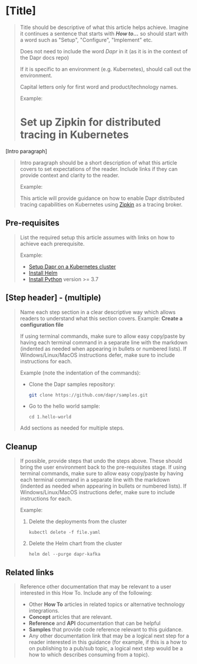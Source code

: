# [Title] 

>Title should be descriptive of what this article helps achieve. Imagine it continues a sentence that starts with ***How to...*** so should start with a word such as "Setup", "Configure", "Implement" etc.
>
>Does not need to include the word *Dapr* in it (as it is in the context of the Dapr docs repo)
>
>If it is specific to an environment (e.g. Kubernetes), should call out the environment.
>
>Capital letters only for first word and product/technology names.
>
>Example:
># Set up Zipkin for distributed tracing in Kubernetes

[Intro paragraph]

> Intro paragraph should be a short description of what this article covers to set expectations of the reader. Include links if they can provide context and clarity to the reader.
>
> Example:
>
> This article will provide guidance on how to enable Dapr distributed tracing capabilities on Kubernetes using [Zipkin](https://zipkin.io/) as a tracing broker. 

## Pre-requisites

>List the required setup this article assumes with links on how to achieve each prerequisite.
>
>Example:
>
> - [Setup Dapr on a Kubernetes cluster](https://github.com/dapr/docs/blob/master/getting-started/environment-setup.md#installing-dapr-on-a-kubernetes-cluster)
> - [Install Helm](https://helm.sh/docs/intro/install/)
> - [Install Python](https://www.python.org/downloads/) version >= 3.7

## [Step header] - (multiple)

>
>Name each step section in a clear descriptive way which allows readers to understand what this section covers. Example: **Create a configuration file**
>
>If using terminal commands, make sure to allow easy copy/paste by having each terminal command in a separate line with the markdown (indented as needed when appearing in bullets or numbered lists). If Windows/Linux/MacOS instructions defer, make sure to include instructions for each.
>
>Example (note the indentation of the commands):
>
>- Clone the Dapr samples repository:
>   ```bash
>   git clone https://github.com/dapr/samples.git
>   ```
>- Go to the hello world sample:
>   ```
>   cd 1.hello-world
>   ```
> 
>Add sections as needed for multiple steps.
>

## Cleanup

>
> If possible, provide steps that undo the steps above. These should bring the user environment back to the pre-requisites stage. If using terminal commands, make sure to allow easy copy/paste by having each terminal command in a separate line with the markdown (indented as needed when appearing in bullets or numbered lists). If Windows/Linux/MacOS instructions defer, make sure to include instructions for each.
>
>Example:
>
>1. Delete the deployments from the cluster
>       ```
>       kubectl delete -f file.yaml
>       ```
>2. Delete the Helm chart from the cluster
>       ```
>       helm del --purge dapr-kafka
>       ```
>

## Related links

>
> Reference other documentation that may be relevant to a user interested in this How To. Include any of the following:
>
>- Other **How To** articles in related topics or alternative technology integrations.
>- **Concept** articles that are relevant.
>- **Reference** and **API** documentation that can be helpful
>- **Samples** that provide code reference relevant to this guidance.
>- Any other documentation link that may be a logical next step for a reader interested in this guidance (for example, if this is a how to on publishing to a pub/sub topic, a logical next step would be a how to which describes consuming from a topic).
>


